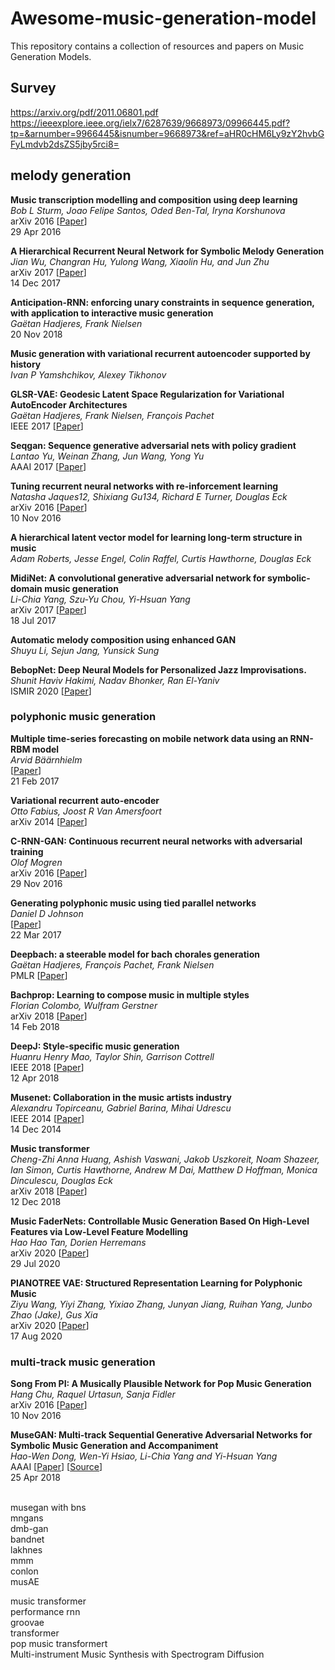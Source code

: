 # Awesome-music-generation-model
This repository contains a collection of resources and papers on Music Generation Models.

## Survey
https://arxiv.org/pdf/2011.06801.pdf
https://ieeexplore.ieee.org/ielx7/6287639/9668973/09966445.pdf?tp=&arnumber=9966445&isnumber=9668973&ref=aHR0cHM6Ly9zY2hvbGFyLmdvb2dsZS5jby5rci8=

## melody generation
**Music transcription modelling and composition using deep learning** \
*Bob L Sturm, Joao Felipe Santos, Oded Ben-Tal, Iryna Korshunova* \
arXiv 2016 [[Paper](https://arxiv.org/abs/1604.08723)] \
29 Apr 2016

**A Hierarchical Recurrent Neural Network for Symbolic Melody Generation** \
*Jian Wu, Changran Hu, Yulong Wang, Xiaolin Hu, and Jun Zhu* \
arXiv 2017 [[Paper](https://arxiv.org/abs/1712.05274)] \
14 Dec 2017

**Anticipation-RNN: enforcing unary constraints in sequence generation, with application to interactive music generation** \
*Gaëtan Hadjeres, Frank Nielsen* \
20 Nov 2018

**Music generation with variational recurrent autoencoder supported by history** \
*Ivan P Yamshchikov, Alexey Tikhonov*


**GLSR-VAE: Geodesic Latent Space Regularization for Variational AutoEncoder Architectures** \
*Gaëtan Hadjeres, Frank Nielsen, François Pachet* \
IEEE 2017 [[Paper](https://ieeexplore.ieee.org/abstract/document/8280895)]


**Seqgan: Sequence generative adversarial nets with policy gradient** \
*Lantao Yu, Weinan Zhang, Jun Wang, Yong Yu* \
AAAI 2017 [[Paper](https://ojs.aaai.org/index.php/AAAI/article/view/10804)]

**Tuning recurrent neural networks with re-inforcement learning** \
*Natasha Jaques12, Shixiang Gu134, Richard E Turner, Douglas Eck* \
arXiv 2016 [[Paper](http://www.datascienceassn.org/sites/default/files/Tuning%20Recurrent%20Neural%20Networks%20with%20Reinforcement%20Learning.pdf)] \
10 Nov 2016

**A hierarchical latent vector model for learning long-term structure in music** \
*Adam Roberts, Jesse Engel, Colin Raffel, Curtis Hawthorne, Douglas Eck*

**MidiNet: A convolutional generative adversarial network for symbolic-domain music generation** \
*Li-Chia Yang, Szu-Yu Chou, Yi-Hsuan Yang* \
arXiv 2017 [[Paper](https://arxiv.org/abs/1703.10847)] \
18 Jul 2017

**Automatic melody composition using enhanced GAN** \
*Shuyu Li, Sejun Jang, Yunsick Sung*

**BebopNet: Deep Neural Models for Personalized Jazz Improvisations.** \
*Shunit Haviv Hakimi, Nadav Bhonker, Ran El-Yaniv* \
ISMIR 2020 [[Paper](https://program.ismir2020.net/static/final_papers/132.pdf)]


### polyphonic music generation
**Multiple time-series forecasting on mobile network data using an RNN-RBM model** \
*Arvid Bäärnhielm* \
[[Paper](https://www.diva-portal.org/smash/record.jsf?pid=diva2%3A1075835&dswid=-1088)] \
21 Feb 2017

**Variational recurrent auto-encoder** \
*Otto Fabius, Joost R Van Amersfoort* \
arXiv 2014 [[Paper](https://arxiv.org/abs/1412.6581)]

**C-RNN-GAN: Continuous recurrent neural networks with adversarial training** \
*Olof Mogren* \
arXiv 2016 [[Paper](https://arxiv.org/abs/1611.09904)] \
29 Nov 2016

**Generating polyphonic music using tied parallel networks** \
*Daniel D Johnson* \
[[Paper](https://link.springer.com/chapter/10.1007/978-3-319-55750-2_9)] \
22 Mar 2017

**Deepbach: a steerable model for bach chorales generation** \
*Gaëtan Hadjeres, François Pachet, Frank Nielsen* \
PMLR [[Paper](http://proceedings.mlr.press/v70/hadjeres17a.html?ref=https://githubhelp.com)]

**Bachprop: Learning to compose music in multiple styles** \
*Florian Colombo, Wulfram Gerstner* \
arXiv 2018 [[Paper](https://arxiv.org/abs/1802.05162)] \
14 Feb 2018

**DeepJ: Style-specific music generation** \
*Huanru Henry Mao, Taylor Shin, Garrison Cottrell* \
IEEE 2018 [[Paper](https://ieeexplore.ieee.org/abstract/document/8334500)] \
12 Apr 2018

**Musenet: Collaboration in the music artists industry** \
*Alexandru Topirceanu, Gabriel Barina, Mihai Udrescu* \
IEEE 2014 [[Paper](https://ieeexplore.ieee.org/abstract/document/6984896)] \
14 Dec 2014

**Music transformer** \
*Cheng-Zhi Anna Huang, Ashish Vaswani, Jakob Uszkoreit, Noam Shazeer, Ian Simon, Curtis Hawthorne, Andrew M Dai, Matthew D Hoffman, Monica Dinculescu, Douglas Eck* \
arXiv 2018 [[Paper](https://arxiv.org/abs/1809.04281)] \
12 Dec 2018

**Music FaderNets: Controllable Music Generation Based On High-Level Features via Low-Level Feature Modelling** \
*Hao Hao Tan, Dorien Herremans* \
arXiv 2020 [[Paper](https://arxiv.org/abs/2007.15474)] \
29 Jul 2020

**PIANOTREE VAE: Structured Representation Learning for Polyphonic Music** \
*Ziyu Wang, Yiyi Zhang, Yixiao Zhang, Junyan Jiang, Ruihan Yang, Junbo Zhao (Jake), Gus Xia* \
arXiv 2020 [[Paper](https://arxiv.org/abs/2008.07118)] \
17 Aug 2020


### multi-track music generation
**Song From PI: A Musically Plausible Network for Pop Music Generation** \
*Hang Chu, Raquel Urtasun, Sanja Fidler* \
arXiv 2016 [[Paper](https://arxiv.org/abs/1611.03477)] \
10 Nov 2016

**MuseGAN: Multi-track Sequential Generative Adversarial Networks for Symbolic Music Generation and Accompaniment** \
*Hao-Wen Dong, Wen-Yi Hsiao, Li-Chia Yang and Yi-Hsuan Yang* \
AAAI [[Paper](https://ojs.aaai.org/index.php/AAAI/article/view/11312)] [[Source](https://github.com/salu133445/musegan)] \
25 Apr 2018

<br>
musegan with bns
<br>
mngans
<br>
dmb-gan
<br>
bandnet
<br>
lakhnes
<br>
mmm
<br>
conlon
<br>
musAE


music transformer
<br>
performance rnn
<br>
groovae
<br>
transformer
<br>
pop music transformert
<br>
Multi-instrument Music Synthesis with Spectrogram Diffusion 
